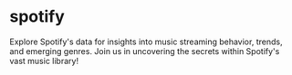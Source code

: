 # spotify
 Explore Spotify's data for insights into music streaming behavior, trends, and emerging genres. Join us in uncovering the secrets within Spotify's vast music library!

